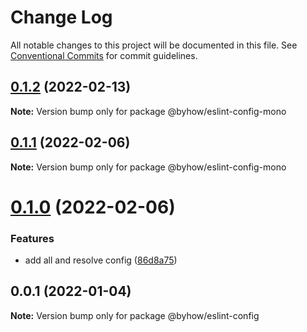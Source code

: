 # Change Log

All notable changes to this project will be documented in this file.
See [Conventional Commits](https://conventionalcommits.org) for commit guidelines.

## [0.1.2](https://github.com/byhow/eslint-config/compare/v0.1.1...v0.1.2) (2022-02-13)

**Note:** Version bump only for package @byhow/eslint-config-mono





## [0.1.1](https://github.com/byhow/eslint-config/compare/v0.1.0...v0.1.1) (2022-02-06)

**Note:** Version bump only for package @byhow/eslint-config-mono





# [0.1.0](https://github.com/byhow/eslint-config/compare/v0.0.1...v0.1.0) (2022-02-06)


### Features

* add all and resolve config ([86d8a75](https://github.com/byhow/eslint-config/commit/86d8a7558a67d5efa634e27096c7db014d258c42))





## 0.0.1 (2022-01-04)

**Note:** Version bump only for package @byhow/eslint-config

